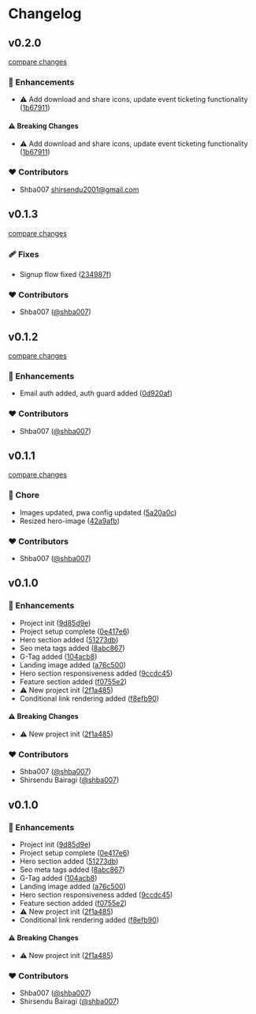 # Changelog

## v0.2.0

[compare changes](https://github.com/shba007/offlimate/compare/v0.1.3...v0.2.0)

### 🚀 Enhancements

- ⚠️ Add download and share icons, update event ticketing functionality ([1b67911](https://github.com/shba007/offlimate/commit/1b67911))

#### ⚠️ Breaking Changes

- ⚠️ Add download and share icons, update event ticketing functionality ([1b67911](https://github.com/shba007/offlimate/commit/1b67911))

### ❤️ Contributors

- Shba007 <shirsendu2001@gmail.com>

## v0.1.3

[compare changes](https://github.com/shba007/offlimate/compare/v0.1.2...v0.1.3)

### 🩹 Fixes

- Signup flow fixed ([234987f](https://github.com/shba007/offlimate/commit/234987f))

### ❤️ Contributors

- Shba007 ([@shba007](https://github.com/shba007))

## v0.1.2

[compare changes](https://github.com/shba007/offlimate/compare/v0.1.1...v0.1.2)

### 🚀 Enhancements

- Email auth added, auth guard added ([0d920af](https://github.com/shba007/offlimate/commit/0d920af))

### ❤️ Contributors

- Shba007 ([@shba007](https://github.com/shba007))

## v0.1.1

[compare changes](https://github.com/shba007/offlimate/compare/v0.1.0...v0.1.1)

### 🏡 Chore

- Images updated, pwa config updated ([5a20a0c](https://github.com/shba007/offlimate/commit/5a20a0c))
- Resized hero-image ([42a9afb](https://github.com/shba007/offlimate/commit/42a9afb))

### ❤️ Contributors

- Shba007 ([@shba007](https://github.com/shba007))

## v0.1.0

### 🚀 Enhancements

- Project init ([9d85d9e](https://github.com/shba007/offlimate/commit/9d85d9e))
- Project setup complete ([0e417e6](https://github.com/shba007/offlimate/commit/0e417e6))
- Hero section added ([51273db](https://github.com/shba007/offlimate/commit/51273db))
- Seo meta tags added ([8abc867](https://github.com/shba007/offlimate/commit/8abc867))
- G-Tag added ([104acb8](https://github.com/shba007/offlimate/commit/104acb8))
- Landing image added ([a76c500](https://github.com/shba007/offlimate/commit/a76c500))
- Hero section responsiveness added ([9ccdc45](https://github.com/shba007/offlimate/commit/9ccdc45))
- Feature section added ([f0755e2](https://github.com/shba007/offlimate/commit/f0755e2))
- ⚠️ New project init ([2f1a485](https://github.com/shba007/offlimate/commit/2f1a485))
- Conditional link rendering added ([f8efb90](https://github.com/shba007/offlimate/commit/f8efb90))

#### ⚠️ Breaking Changes

- ⚠️ New project init ([2f1a485](https://github.com/shba007/offlimate/commit/2f1a485))

### ❤️ Contributors

- Shba007 ([@shba007](https://github.com/shba007))
- Shirsendu Bairagi ([@shba007](https://github.com/shba007))

## v0.1.0

### 🚀 Enhancements

- Project init ([9d85d9e](https://github.com/shba007/offlimate/commit/9d85d9e))
- Project setup complete ([0e417e6](https://github.com/shba007/offlimate/commit/0e417e6))
- Hero section added ([51273db](https://github.com/shba007/offlimate/commit/51273db))
- Seo meta tags added ([8abc867](https://github.com/shba007/offlimate/commit/8abc867))
- G-Tag added ([104acb8](https://github.com/shba007/offlimate/commit/104acb8))
- Landing image added ([a76c500](https://github.com/shba007/offlimate/commit/a76c500))
- Hero section responsiveness added ([9ccdc45](https://github.com/shba007/offlimate/commit/9ccdc45))
- Feature section added ([f0755e2](https://github.com/shba007/offlimate/commit/f0755e2))
- ⚠️ New project init ([2f1a485](https://github.com/shba007/offlimate/commit/2f1a485))
- Conditional link rendering added ([f8efb90](https://github.com/shba007/offlimate/commit/f8efb90))

#### ⚠️ Breaking Changes

- ⚠️ New project init ([2f1a485](https://github.com/shba007/offlimate/commit/2f1a485))

### ❤️ Contributors

- Shba007 ([@shba007](https://github.com/shba007))
- Shirsendu Bairagi ([@shba007](https://github.com/shba007))
